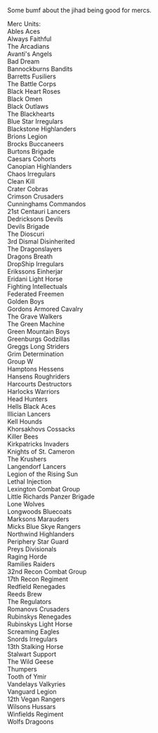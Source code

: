 Some bumf about the jihad being good for mercs. 


Merc Units:
<br>Ables Aces
<br>Always Faithful
<br>The Arcadians
<br>Avanti's Angels
<br>Bad Dream
<br>Bannockburns Bandits
<br>Barretts Fusiliers
<br>The Battle Corps
<br>Black Heart Roses
<br>Black Omen
<br>Black Outlaws
<br>The Blackhearts
<br>Blue Star Irregulars
<br>Blackstone Highlanders
<br>Brions Legion
<br>Brocks Buccaneers
<br>Burtons Brigade
<br>Caesars Cohorts
<br>Canopian Highlanders
<br>Chaos Irregulars
<br>Clean Kill
<br>Crater Cobras
<br>Crimson Crusaders
<br>Cunninghams Commandos
<br>21st Centauri Lancers
<br>Dedricksons Devils
<br>Devils Brigade
<br>The Dioscuri
<br>3rd Dismal Disinherited
<br>The Dragonslayers
<br>Dragons Breath
<br>DropShip Irregulars
<br>Erikssons Einherjar
<br>Eridani Light Horse
<br>Fighting Intellectuals
<br>Federated Freemen
<br>Golden Boys
<br>Gordons Armored Cavalry
<br>The Grave Walkers
<br>The Green Machine
<br>Green Mountain Boys
<br>Greenburgs Godzillas
<br>Greggs Long Striders
<br>Grim Determination
<br>Group W
<br>Hamptons Hessens
<br>Hansens Roughriders
<br>Harcourts Destructors
<br>Harlocks Warriors
<br>Head Hunters
<br>Hells Black Aces
<br>Illician Lancers
<br>Kell Hounds
<br>Khorsakhovs Cossacks
<br>Killer Bees
<br>Kirkpatricks Invaders
<br>Knights of St. Cameron
<br>The Krushers
<br>Langendorf Lancers
<br>Legion of the Rising Sun
<br>Lethal Injection
<br>Lexington Combat Group
<br>Little Richards Panzer Brigade
<br>Lone Wolves
<br>Longwoods Bluecoats
<br>Marksons Marauders
<br>Micks Blue Skye Rangers
<br>Northwind Highlanders
<br>Periphery Star Guard
<br>Preys Divisionals
<br>Raging Horde
<br>Ramilies Raiders
<br>32nd Recon Combat Group
<br>17th Recon Regiment
<br>Redfield Renegades
<br>Reeds Brew
<br>The Regulators
<br>Romanovs Crusaders
<br>Rubinskys Renegades
<br>Rubinskys Light Horse
<br>Screaming Eagles
<br>Snords Irregulars
<br>13th Stalking Horse
<br>Stalwart Support
<br>The Wild Geese
<br>Thumpers
<br>Tooth of Ymir
<br>Vandelays Valkyries
<br>Vanguard Legion
<br>12th Vegan Rangers
<br>Wilsons Hussars
<br>Winfields Regiment
<br>Wolfs Dragoons
